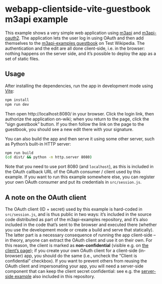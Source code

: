 # webapp-clientside-vite-guestbook m3api example

This example shows a very simple web application using [m3api][] and [m3api-oauth2][].
The application lets the user log in using OAuth
and then add themselves to the [m3api-examples guestbook][] on Test Wikipedia.
The authentication and the edit are all done client-side, i.e. in the browser:
nothing happens on the server side,
and it’s possible to deploy the app as a set of static files.

## Usage

After installing the dependencies, run the app in development mode using [Vite][]:

```bash
npm install
npm run dev
```

Then open http://localhost:8080/ in your browser.
Click the login link, then authorize the application on-wiki;
when you return to the page, click the “sign guestbook” button.
If you then follow the link on the page to the guestbook,
you should see a new edit there with your signature.

You can also build the app and then serve it using some other server,
such as Python’s built-in HTTP server:

```bash
npm run build
(cd dist/ && python -m http.server 8080)
```

Note that you need to use port 8080 (and `localhost`),
as this is included in the OAuth callback URL of the OAuth consumer / client used by this example.
If you want to run this example somewhere else,
you can register your own OAuth consumer and put its credentials in `src/session.js`.

## A note on the OAuth client

The OAuth client (ID + secret) used by this example is hard-coded in `src/session.js`,
and is thus public in two ways:
it’s included in the source code distributed as part of the m3api-examples repository,
and it’s also included in the code that’s sent to the browser and executed there
(whether you use the development mode or create a build and serve that statically).
The latter part is a necessary consequence of running the app client-side –
in theory, anyone can extract the OAuth client and use it on their own.
For this reason, the client is marked as **non-confidential**
(visible e.g. on [the client’s page][OAuth client]);
if you create your own OAuth client for a client-side (in-browser) app,
you should do the same (i.e., uncheck the “Client is confidential” checkbox).
If you want to prevent others from reusing the OAuth client and impersonating your app,
you will need a server-side component that can keep the client secret confidential:
see e.g. the [server-side example](../webapp-serverside-express-guestbook/) also included in this repository.

[m3api]: https://www.npmjs.com/package/m3api
[m3api-oauth2]: https://www.npmjs.com/package/m3api-oauth2
[Vite]: https://vite.dev/
[m3api-examples guestbook]: https://test.wikipedia.org/wiki/M3api-examples_guestbook
[OAuth client]: https://meta.wikimedia.org/wiki/Special:OAuthListConsumers/view/3176b30484225b3b594b2a3074b01aff
